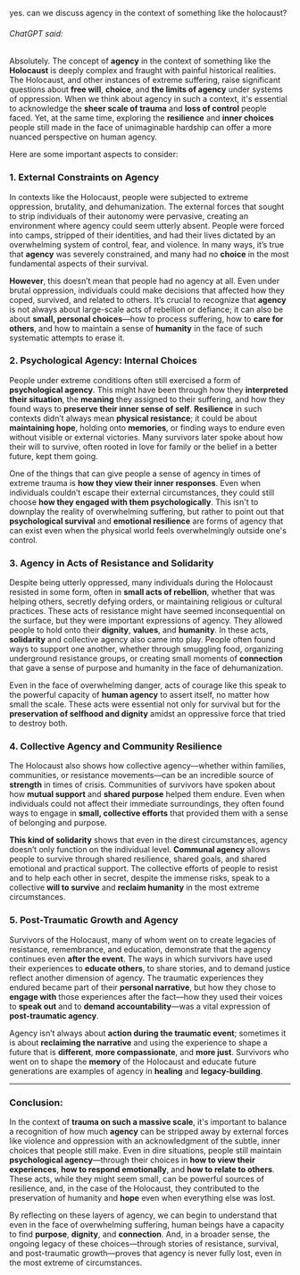 yes. can we discuss agency in the context of something like the holocaust?

###### ChatGPT said:

Absolutely. The concept of **agency** in the context of something like the **Holocaust** is deeply complex and fraught with painful historical realities. The Holocaust, and other instances of extreme suffering, raise significant questions about **free will**, **choice**, and **the limits of agency** under systems of oppression. When we think about agency in such a context, it's essential to acknowledge the **sheer scale of trauma** and **loss of control** people faced. Yet, at the same time, exploring the **resilience** and **inner choices** people still made in the face of unimaginable hardship can offer a more nuanced perspective on human agency.

Here are some important aspects to consider:

### 1. **External Constraints on Agency**

In contexts like the Holocaust, people were subjected to extreme oppression, brutality, and dehumanization. The external forces that sought to strip individuals of their autonomy were pervasive, creating an environment where agency could seem utterly absent. People were forced into camps, stripped of their identities, and had their lives dictated by an overwhelming system of control, fear, and violence. In many ways, it’s true that **agency** was severely constrained, and many had no **choice** in the most fundamental aspects of their survival.

**However**, this doesn’t mean that people had no agency at all. Even under brutal oppression, individuals could make decisions that affected how they coped, survived, and related to others. It’s crucial to recognize that **agency** is not always about large-scale acts of rebellion or defiance; it can also be about **small, personal choices**—how to process suffering, how to **care for others**, and how to maintain a sense of **humanity** in the face of such systematic attempts to erase it.

### 2. **Psychological Agency: Internal Choices**

People under extreme conditions often still exercised a form of **psychological agency**. This might have been through how they **interpreted their situation**, the **meaning** they assigned to their suffering, and how they found ways to **preserve their inner sense of self**. **Resilience** in such contexts didn’t always mean **physical resistance**; it could be about **maintaining hope**, holding onto **memories**, or finding ways to endure even without visible or external victories. Many survivors later spoke about how their will to survive, often rooted in love for family or the belief in a better future, kept them going.

One of the things that can give people a sense of agency in times of extreme trauma is **how they view their inner responses**. Even when individuals couldn’t escape their external circumstances, they could still choose **how they engaged with them psychologically**. This isn't to downplay the reality of overwhelming suffering, but rather to point out that **psychological survival** and **emotional resilience** are forms of agency that can exist even when the physical world feels overwhelmingly outside one's control.

### 3. **Agency in Acts of Resistance and Solidarity**

Despite being utterly oppressed, many individuals during the Holocaust resisted in some form, often in **small acts of rebellion**, whether that was helping others, secretly defying orders, or maintaining religious or cultural practices. These acts of resistance might have seemed inconsequential on the surface, but they were important expressions of agency. They allowed people to hold onto their **dignity**, **values**, and **humanity**. In these acts, **solidarity** and collective agency also came into play. People often found ways to support one another, whether through smuggling food, organizing underground resistance groups, or creating small moments of **connection** that gave a sense of purpose and humanity in the face of dehumanization.

Even in the face of overwhelming danger, acts of courage like this speak to the powerful capacity of **human agency** to assert itself, no matter how small the scale. These acts were essential not only for survival but for the **preservation of selfhood and dignity** amidst an oppressive force that tried to destroy both.

### 4. **Collective Agency and Community Resilience**

The Holocaust also shows how collective agency—whether within families, communities, or resistance movements—can be an incredible source of **strength** in times of crisis. Communities of survivors have spoken about how **mutual support** and **shared purpose** helped them endure. Even when individuals could not affect their immediate surroundings, they often found ways to engage in **small, collective efforts** that provided them with a sense of belonging and purpose.

**This kind of solidarity** shows that even in the direst circumstances, agency doesn’t only function on the individual level. **Communal agency** allows people to survive through shared resilience, shared goals, and shared emotional and practical support. The collective efforts of people to resist and to help each other in secret, despite the immense risks, speak to a collective **will to survive** and **reclaim humanity** in the most extreme circumstances.

### 5. **Post-Traumatic Growth and Agency**

Survivors of the Holocaust, many of whom went on to create legacies of resistance, remembrance, and education, demonstrate that the agency continues even **after the event**. The ways in which survivors have used their experiences to **educate others**, to share stories, and to demand justice reflect another dimension of agency. The traumatic experiences they endured became part of their **personal narrative**, but how they chose to **engage with** those experiences after the fact—how they used their voices to **speak out** and to **demand accountability**—was a vital expression of **post-traumatic agency**.

Agency isn’t always about **action during the traumatic event**; sometimes it is about **reclaiming the narrative** and using the experience to shape a future that is **different**, **more compassionate**, and **more just**. Survivors who went on to shape the **memory** of the Holocaust and educate future generations are examples of agency in **healing** and **legacy-building**.

---

### Conclusion:

In the context of **trauma on such a massive scale**, it's important to balance a recognition of how much **agency** can be stripped away by external forces like violence and oppression with an acknowledgment of the subtle, inner choices that people still make. Even in dire situations, people still maintain **psychological agency**—through their choices in **how to view their experiences**, **how to respond emotionally**, and **how to relate to others**. These acts, while they might seem small, can be powerful sources of resilience, and, in the case of the Holocaust, they contributed to the preservation of humanity and **hope** even when everything else was lost.

By reflecting on these layers of agency, we can begin to understand that even in the face of overwhelming suffering, human beings have a capacity to find **purpose**, **dignity**, and **connection**. And, in a broader sense, the ongoing legacy of these choices—through stories of resistance, survival, and post-traumatic growth—proves that agency is never fully lost, even in the most extreme of circumstances.